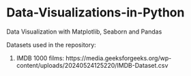 # Data-Visualizations-in-Python
Data Visualization with Matplotlib, Seaborn and Pandas
<p> Datasets used in the repository:</p>
<ol>
<li>IMDB 1000 films: https://media.geeksforgeeks.org/wp-content/uploads/20240524125220/IMDB-Dataset.csv </li> 
</ol>
